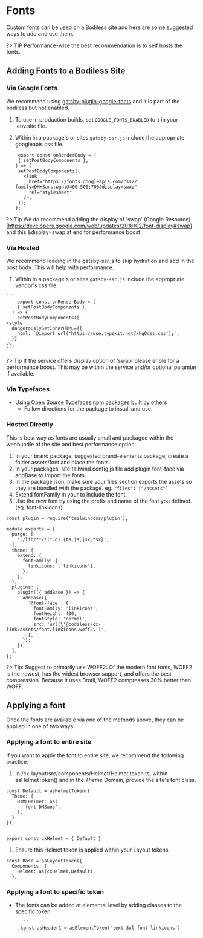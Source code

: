 # Fonts

Custom fonts can be used on a Bodiless site and here are some suggested ways to
add and use them.  

?> TIP Performance-wise the best recommendation is to self hosts the fonts.

## Adding Fonts to a Bodiless Site

### Via Google Fonts

We recommend using [gatsby-plugin-google-fonts](https://github.com/didierfranc/gatsby-plugin-google-fonts) and it is part of the bodiless but not enabled.

  1. To use in production builds, set `GOOGLE_FONTS_ENABLED` to `1` in your .env.site file.
  
  1. Within in a package's or sites `gatsby-ssr.js` include the appropriate googleapis css file.  

       ```
        export const onRenderBody = (
        { setPostBodyComponents },
      ) => {
        setPostBodyComponents([
          <link
            href="https://fonts.googleapis.com/css2?family=DM+Sans:wght@400;500;700&display=swap"
            rel="stylesheet"
          />,
        ]);
      };
       ```

?> Tip We do recommend adding the display of 'swap'  (Google Resource)[https://developers.google.com/web/updates/2016/02/font-display#swap] and this &display=swap at end for performance boost.

### Via Hosted

We recommend loading in the gatsby-ssr.js to skip hydration and add in the post body.  This will help with performance. 

  1. Within in a package's or sites `gatsby-ssr.js` include the appropriate vendor's css file.  

    ```
        export const onRenderBody = (
        { setPostBodyComponents },
      ) => {
        setPostBodyComponents([
    <style
      dangerouslySetInnerHTML={{
      __html: `@import url('https://use.typekit.net/xkg0dss.css');`,
      }}
    />,
    ```

?> Tip If the service offers display option of 'swap' please enble for a performance boost. This may be within the service and/or optional paramter if available.

### Via Typefaces

* Using [Open Source Typefaces npm packages](https://github.com/KyleAMathews/typefaces) built by others
  * Follow directions for the package to install and use.

### Hosted Directly

This is best way as fonts are usually small and packaged within the webbundle of the site and best performance option.

1. In your brand package, suggested brand-elements package, create a folder assets/font and place the fonts.  
1. In your packages, site.tailwind.config.js file add plugin font-face via addBase to import the fonts.
1. In the package.json, make sure your files section exports the assets so they are bundled with the package.  eg. `"files": ["/assets"]`
1. Extend fontFamily in your to include the font.
1. Use the new font by using the prefix and name of the font you defined.  (eg. font-linkicons)

```
const plugin = require('tailwindcss/plugin');

module.exports = {
  purge: [
    './lib/**/!(*.d).{ts,js,jsx,tsx}',
  ],
  theme: {
    extend: {
      fontFamily: {
        linkicons: ['linkicons'],
      },
    },
  },
  plugins: [
    plugin(({ addBase }) => {
      addBase({
        '@font-face': {
          fontFamily: 'linkicons',
          fontWeight: 400,
          fontStyle: 'normal',
          src: 'url(\'@bodiless/cx-link/assets/font/linkicons.woff2\')',
        },
      });
    }),
  ],
};
```

?> Tip: Suggest to primarily use WOFF2:
Of the modern font fonts, WOFF2 is the newest, has the widest browser support, and offers the best compression. Because it uses Brotli, WOFF2 compresses 30% better than WOFF.

## Applying a font 

Once the fonts are available via one of the methods above, they can be applied in one of two ways:

### Applying a font to entire site

If you want to apply the font to entire site, we recommend the following practice:

1. In /cx-layout/src/components/Helmet/Helmet.token.ts, within asHelmetToken() and in the 
*Theme* Domain, provide the site's font class.  

```
const Default = asHelmetToken({
  Theme: {
    HTMLHelmet: as(
      'font-DMSans',
    ),
  }
});


export const cxHelmet = { Default }
```

1. Ensure this Helmet token is applied within your Layout tokens.

````
const Base = asLayoutToken({
  Components: {
    Helmet: as(cxHelmet.Default),
  },
````

### Applying a font to specific token

* The fonts can be added at elemental level by adding classes to the specific
  token.

        ```
        const asHeader1 = asElementToken('text-3xl font-linkicons')
        ```
